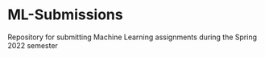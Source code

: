 # ML-Submissions
Repository for submitting Machine Learning assignments during the Spring 2022 semester
